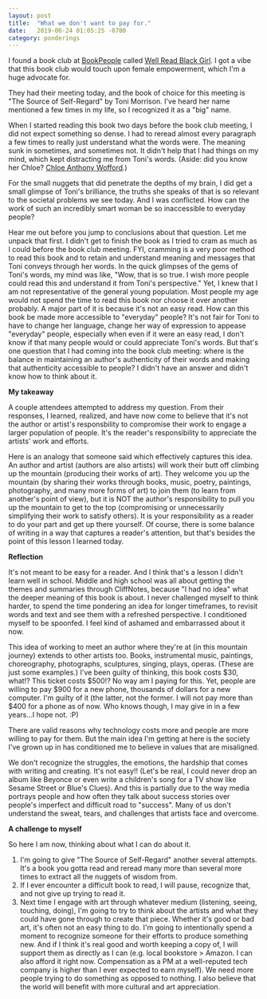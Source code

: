 ```yaml
---
layout: post
title:  "What we don't want to pay for."
date:   2019-06-24 01:05:25 -0700
category: ponderings
---
```


I found a book club at [BookPeople][BookPeople] called [Well Read Black Girl][WRBG]. I got a vibe 
that this book club would touch upon female empowerment, which I'm a huge advocate for.

They had their meeting today, and the book of choice for this meeting is "The Source of Self-Regard" by Toni Morrison. I've heard her name mentioned a few times in my life, so I recognized it as a "big" name. 

When I started reading this book two days before the book club meeting, I did not expect something
so dense. I had to reread almost every paragraph a few times to really just understand what the words were. The meaning sunk in sometimes, and sometimes not. It didn't help that I had things on my mind, which kept distracting me from Toni's words. (Aside: did you know her Chloe? [Chloe Anthony Wofford][CAW].)

For the small nuggets that did penetrate the depths of my brain, I did get a small glimpse of Toni's brilliance, the truths she speaks of that is so relevant to the societal problems we see today. And I was conflicted. How can the work of such an incredibly smart woman be so inaccessible to everyday people? 

Hear me out before you jump to conclusions about that question. Let me unpack that first. I didn't get to finish the book as I tried to cram as much as I could before the book club meeting. FYI, cramming is a very poor method to read this book and to retain and understand meaning and messages that Toni conveys through her words. In the quick glimpses of the gems of Toni's words, my mind was like, "Wow, that is so true. I wish more people could read this and understand it from Toni's perspective." Yet, I knew that I am not representative of the general young population. Most people my age would not spend the time to read this book nor choose it over another probably. A major part of it is because it's not an easy read. How can this book be made more accessible to "everyday" people? It's not fair for Toni to have to change her language, change her way of expression to appease "everyday" people, especially when even if it were an easy read, I don't know if that many people would or could appreciate Toni's words. But that's one question that I had coming into the book club meeting: where is the balance in maintaining an author's authenticity of their words and making that authenticity accessible to people? I didn't have an answer and didn't know how to think about it.

**My takeaway**

A couple attendees attempted to address my question. From their responses, I learned, realized, and have now come to believe that it's not the author or artist's responsbility to compromise their work to engage a larger population of people. It's the reader's responsibility to appreciate the artists' work and efforts. 

Here is an analogy that someone said which effectively captures this idea. An author and artist (authors are also artists) will work their butt off climbing up the mountain (producing their works of art). They welcome you up the mountain (by sharing their works through books, music, poetry, paintings, photography, and many more forms of art) to join them (to learn from another's point of view), but it is NOT the author's responsibility to pull you up the mountain to get to the top (compromising or unnecessarily simplifying their work to satisfy others). It is your responsibility as a reader to do your part and get up there yourself. Of course, there is some balance of writing in a way that captures a reader's attention, but that's besides the point of this lesson I learned today.

**Reflection**

It's not meant to be easy for a reader. And I think that's a lesson I didn't learn well in school.
Middle and high school was all about getting the themes and summaries through CliffNotes, because 
"I had no idea" what the deeper meaning of this book is about. I never challenged myself to think
harder, to spend the time pondering an idea for longer timeframes, to revisit words and text and
see them with a refreshed perspective. I conditioned myself to be spoonfed. I feel kind of 
ashamed and embarrassed about it now. 

This idea of working to meet an author where they're at (in this mountain journey) extends to other artists too. Books, instrumental music, paintings, choreography, photographs, sculptures, singing, plays, operas. (These are just some examples.) I've been guilty of thinking, this book costs $30, what!? This ticket costs $500!? No way am I paying for this. Yet, people are willing to pay $900 for a new phone, thousands of dollars for a new computer. I'm guilty of it (the latter, not the former. I will not pay more than $400 for a phone as of now. Who knows though, I may give in in a few years...I hope not. :P)

There are valid reasons why technology costs more and people are more willing to pay for them. But
the main idea I'm getting at here is the society I've grown up in has conditioned me to believe in values that are misaligned. 

We don't recognize the struggles, the emotions, the hardship that comes with writing and creating. It's not easy!! (Let's be real, I could never drop an album like Beyonce or even write a children's song for a TV show like Sesame Street or Blue's Clues). And this is partially due to the way media portrays people and how often they talk about success stories over people's imperfect and difficult road to "success". Many of us don't understand the sweat, tears, and challenges that artists face and overcome.

**A challenge to myself**

So here I am now, thinking about what I can do about it.
1. I'm going to give "The Source of Self-Regard" another several attempts. It's a book you gotta read and reread many more than several more times to extract all the nuggets of wisdom from.
2. If I ever encounter a difficult book to read, I will pause, recognize that, and not give up trying to read it.
3. Next time I engage with art through whatever medium (listening, seeing, touching, doing), I'm going to try to think about the artists and what they could have gone through to create that piece. Whether it's good or bad art, it's often not an easy thing to do. I'm going to intentionally spend a moment to recognize someone for their efforts to produce something new. And if I think it's real good and worth keeping a copy of, I will support them as directly as I can (e.g. local bookstore > Amazon. I can also afford it right now. Compensation as a PM at a well-reputed tech company is higher than I ever expected to earn myself). We need more people trying to do something as opposed to nothing. I also believe that the world will benefit with more cultural and art appreciation.


[BookPeople]: https://www.bookpeople.com/
[WRBG]: https://bookpeopleblog.com/2019/03/28/new-well-read-black-girl-book-club/
[CAW]: https://www.notablebiographies.com/Mo-Ni/Morrison-Toni.html